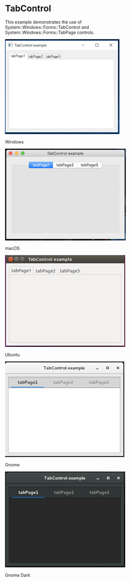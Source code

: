 # TabControl

This example demonstrates the use of System::Windows::Forms::TabControl and System::Windows::Forms::TabPage controls.

![GitHub Logo](../../../docs/Pictures/Examples/Forms/TabControlW.png)

Windows

![GitHub Logo](../../../docs/Pictures/Examples/Forms/TabControlM.png)

macOS

![GitHub Logo](../../../docs/Pictures/Examples/Forms/TabControlU.png)

Ubuntu

![GitHub Logo](../../../docs/Pictures/Examples/Forms/TabControlG.png)

Gnome

![GitHub Logo](../../../docs/Pictures/Examples/Forms/TabControlGD.png)

Gnome Dark
